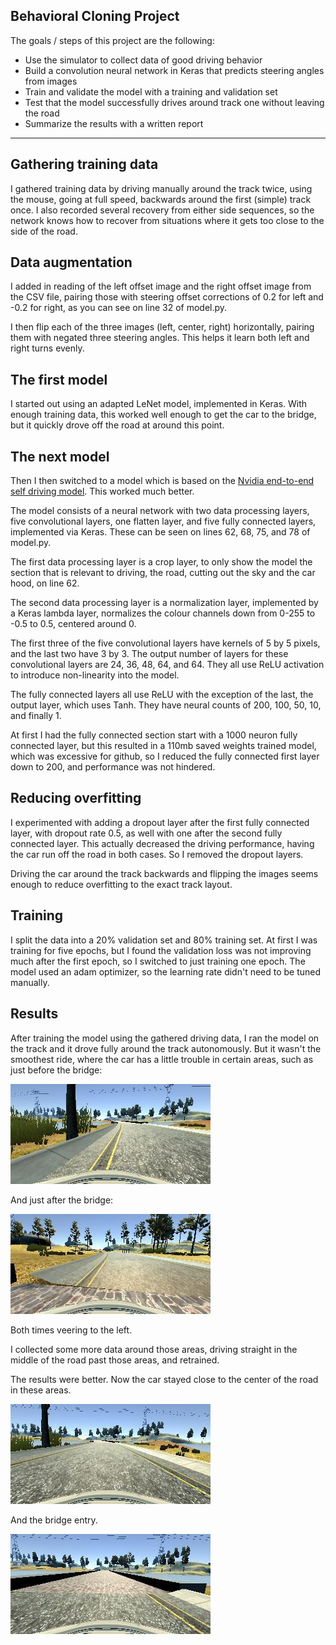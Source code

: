 ## **Behavioral Cloning Project** 


The goals / steps of this project are the following:

* Use the simulator to collect data of good driving behavior
* Build a convolution neural network in Keras that predicts steering angles from images
* Train and validate the model with a training and validation set
* Test that the model successfully drives around track one without leaving the road
* Summarize the results with a written report

---



## Gathering training data

I gathered training data by driving manually around the track twice, using the mouse, going at full speed, backwards around the first (simple) track once. I also recorded several recovery from either side sequences, so the network knows how to recover from situations where it gets too close to the side of the road.

## Data augmentation
I added in reading of the left offset image and the right offset image from the CSV file, pairing those with steering offset corrections of 0.2 for left and -0.2 for right, as you can see on line 32 of model.py.

I then flip each of the three images (left, center, right) horizontally, pairing them with negated three steering angles. This helps it learn both left and right turns evenly.

## The first model
I started out using an adapted LeNet model, implemented in Keras. With enough training data, this worked well enough to get the car to the bridge, but it quickly drove off the road at around this point.

## The next model
Then I then switched to a model which is based on the [Nvidia end-to-end self driving model](https://devblogs.nvidia.com/parallelforall/deep-learning-self-driving-cars/). This worked much better.

The model consists of a neural network with two data processing layers, five convolutional layers, one flatten layer, and five fully connected layers, implemented via Keras. These can be seen on lines 62, 68, 75, and 78 of model.py.

The first data processing layer is a crop layer, to only show the model the section that is relevant to driving, the road, cutting out the sky and the car hood, on line 62.

The second data processing layer is a normalization layer, implemented by a Keras lambda layer, normalizes the colour channels down from 0-255 to -0.5 to 0.5, centered around 0.

The first three of the five convolutional layers have kernels of 5 by 5 pixels, and the last two have 3 by 3. The output number of layers for these convolutional layers are 24, 36, 48, 64, and 64. They all use ReLU activation to introduce non-linearity into the model.

The fully connected layers all use ReLU with the exception of the last, the output layer, which uses Tanh. They have neural counts of 200, 100, 50, 10, and finally 1.

At first I had the fully connected section start with a 1000 neuron fully connected layer, but this resulted in a 110mb saved weights trained model, which was excessive for github, so I reduced the fully connected first layer down to 200, and performance was not hindered.

## Reducing overfitting
I experimented with adding a dropout layer after the first fully connected layer, with dropout rate 0.5, as well with one after the second fully connected layer. This actually decreased the driving performance, having the car run off the road in both cases. So I removed the dropout layers.

Driving the car around the track backwards and flipping the images seems enough to reduce overfitting to the exact track layout.

## Training

I split the data into a 20% validation set and 80% training set. At first I was training for five epochs, but I found the validation loss was not improving much after the first epoch, so I switched to just training one epoch. The model used an adam optimizer, so the learning rate didn't need to be tuned manually.


## Results

After training the model using the gathered driving data, I ran the model on the track and it drove fully around the track autonomously. But it wasn't the smoothest ride, where the car has a little trouble in certain areas, such as just before the bridge:

![Trouble1](2017_04_14_06_35_54_170.jpg)

And just after the bridge:

![Trouble2](2017_04_14_06_36_29_024.jpg)

Both times veering to the left.

I collected some more data around those areas, driving straight in the middle of the road past those areas, and retrained.

The results were better. Now the car stayed close to the center of the road in these areas.

![Good1](2017_04_15_06_38_32_863.jpg)

And the bridge entry.

![Good2](2017_04_15_06_38_41_531.jpg)


